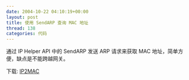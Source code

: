 ```yaml
---
date: 2004-10-22 04:10:19+00:00
layout: post
title: 使用 SendARP 查询 MAC 地址
thread: 138
categories: 代码
---
```


通过 IP Helper API 中的 SendARP 发送 ARP 请求来获取 MAC 地址，简单方便，缺点是不能跨越网关。

  


下载: [IP2MAC](/assets/1098360337.rar)

  

